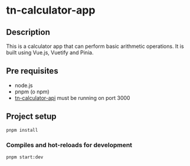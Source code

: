 # tn-calculator-app

## Description

This is a calculator app that can perform basic arithmetic operations. It is built using Vue.js, Vuetify and Pinia.

## Pre requisites

- node.js
- pnpm (o npm)
- [tn-calculator-api](https://github.com/femoral/tn-calculator-api) must be running on port 3000

## Project setup

```
pnpm install
```

### Compiles and hot-reloads for development

```
pnpm start:dev
```

